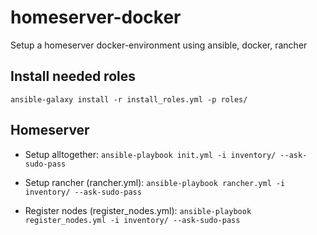 # homeserver-docker
Setup a homeserver docker-environment using ansible, docker, rancher

## Install needed roles

`ansible-galaxy install -r install_roles.yml -p roles/`

## Homeserver

* Setup alltogether: `ansible-playbook init.yml -i inventory/ --ask-sudo-pass`

* Setup rancher (rancher.yml): `ansible-playbook rancher.yml -i inventory/ --ask-sudo-pass`
* Register nodes (register_nodes.yml): `ansible-playbook register_nodes.yml -i inventory/ --ask-sudo-pass`